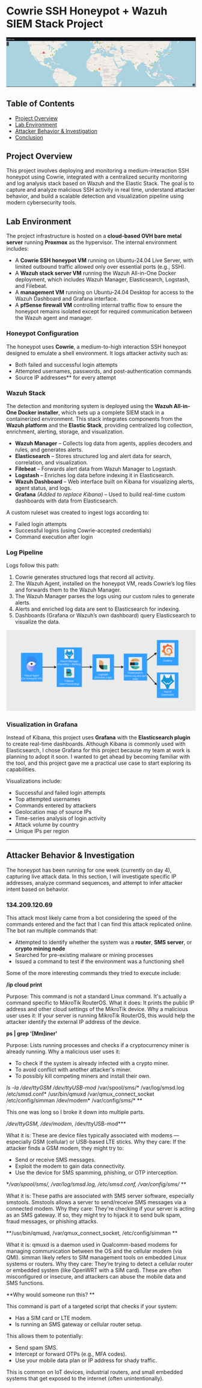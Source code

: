 
# Cowrie SSH Honeypot + Wazuh SIEM Stack Project

![Map](traffic-map.png)

## Table of Contents

- [Project Overview](#project-overview)
- [Lab Environment](#lab-environment)
- [Attacker Behavior & Investigation](#attacker-behavior--investigation)
- [Conclusion](#conclusion)


## **Project Overview**

This project involves deploying and monitoring a medium-interaction SSH honeypot using Cowrie, integrated with a centralized security monitoring and log analysis stack based on Wazuh and the Elastic Stack. The goal is to capture and analyze malicious SSH activity in real time, understand attacker behavior, and build a scalable detection and visualization pipeline using modern cybersecurity tools.

## **Lab Environment**
The project infrastructure is hosted on a **cloud-based OVH bare metal server** running **Proxmox** as the hypervisor. The internal environment includes:

- A **Cowrie SSH honeypot VM** running on Ubuntu-24.04 Live Server, with limited outbound traffic allowed only over essential ports (e.g., SSH).
- A **Wazuh stack server VM** running the Wazuh All-in-One Docker deployment, which includes Wazuh Manager, Elasticsearch, Logstash, and Filebeat.
- A **management VM** running on Ubuntu-24.04 Desktop for access to the Wazuh Dashboard and Grafana interface.
- A **pfSense firewall VM** controlling internal traffic flow to ensure the honeypot remains isolated except for required communication between the Wazuh agent and manager.

### **Honeypot Configuration**
The honeypot uses **Cowrie**, a medium-to-high interaction SSH honeypot designed to emulate a shell environment. It logs attacker activity such as:

- Both failed and successful login attempts
- Attempted usernames, passwords, and post-authentication commands
- Source IP addresses** for every attempt

### **Wazuh Stack**

The detection and monitoring system is deployed using the **Wazuh All-in-One Docker installer**, which sets up a complete SIEM stack in a containerized environment. This stack integrates components from the **Wazuh platform** and the **Elastic Stack**, providing centralized log collection, enrichment, alerting, storage, and visualization.

- **Wazuh Manager** – Collects log data from agents, applies decoders and rules, and generates alerts.  
- **Elasticsearch** – Stores structured log and alert data for search, correlation, and visualization.  
- **Filebeat** – Forwards alert data from Wazuh Manager to Logstash.
- **Logstash** – Enriches log data before indexing it in Elasticsearch.
- **Wazuh Dashboard** – Web interface built on Kibana for visualizing alerts, agent status, and logs.
- **Grafana** *(Added to replace Kibana)* – Used to build real-time custom dashboards with data from Elasticsearch.

A custom ruleset was created to ingest logs according to:
- Failed login attempts
- Successful logins (using Cowrie-accepted credentials)
- Command execution after login

### **Log Pipeline**
Logs follow this path:

1. Cowrie generates structured logs that record all activity.
2. The Wazuh Agent, installed on the honeypot VM, reads Cowrie’s log files and forwards them to the Wazuh Manager.
3. The Wazuh Manager parses the logs using our custom rules to generate alerts.
4. Alerts and enriched log data are sent to Elasticsearch for indexing.
5. Dashboards (Grafana or Wazuh’s own dashboard) query Elasticsearch to visualize the data.

![Diagram](Architecture-Diagram.png)


### **Visualization in Grafana**
Instead of Kibana, this project uses **Grafana** with the **Elasticsearch plugin** to create real-time dashboards. Although Kibana is commonly used with Elasticsearch, I chose Grafana for this project because my team at work is planning to adopt it soon. I wanted to get ahead by becoming familiar with the tool, and this project gave me a practical use case to start exploring its capabilities.

Visualizations include:
- Successful and failed login attempts
- Top attempted usernames
- Commands entered by attackers
- Geolocation map of source IPs
- Time-series analysis of login activity
- Attack volume by country
- Unique IPs per region

---

## **Attacker Behavior & Investigation**

The honeypot has been running for one week (currently on day 4), capturing live attack data. In this section, I will investigate specific IP addresses, analyze command sequences, and attempt to infer attacker intent based on behavior.

### 134.209.120.69 

This attack most likely came from a bot considering the speed of the commands entered and the fact that I can find this attack replicated online.
The bot ran multiple commands that:
- Attempted to identify whether the system was a **router**, **SMS server**, or **crypto mining node**
- Searched for pre-existing malware or mining processes
- Issued a command to test if the environment was a functioning shell

Some of the more interesting commands they tried to execute include:

**/ip cloud print**
  
  Purpose: This command is not a standard Linux command. It's actually a command specific to MikroTik RouterOS. 
  What it does: It prints the public IP address and other cloud settings of the MikroTik device. 
  Why a malicious user uses it: If your server is running MikroTik RouterOS, this would help the attacker identify the external IP address of the device. 

**ps | grep '[Mm]iner'**

Purpose: Lists running processes and checks if a cryptocurrency miner is already running. 
Why a malicious user uses it: 
- To check if the system is already infected with a crypto miner. 
- To avoid conflict with another attacker's miner.
- To possibly kill competing miners and install their own.

**ls -la /dev/ttyGSM* /dev/ttyUSB-mod* /var/spool/sms/* /var/log/smsd.log /etc/smsd.conf* /usr/bin/qmuxd /var/qmux_connect_socket /etc/config/simman /dev/modem* /var/config/sms/* **

This one was long so I broke it down into multiple parts.

**/dev/ttyGSM*, /dev/modem*, /dev/ttyUSB-mod***

What it is: These are device files typically associated with modems — especially GSM (cellular) or USB-based LTE sticks. 
Why they care: If the attacker finds a GSM modem, they might try to: 
- Send or receive SMS messages. 
- Exploit the modem to gain data connectivity. 
- Use the device for SMS spamming, phishing, or OTP interception. 

**/var/spool/sms/*, /var/log/smsd.log, /etc/smsd.conf*, /var/config/sms/* **

What it is: These paths are associated with SMS server software, especially smstools. Smstools allows a server to send/receive SMS messages via a connected modem. 
Why they care: They're checking if your server is acting as an SMS gateway. If so, they might try to hijack it to send bulk spam, fraud messages, or phishing attacks. 

**/usr/bin/qmuxd, /var/qmux_connect_socket, /etc/config/simman **

What it is: qmuxd is a daemon used in Qualcomm-based modems for managing communication between the OS and the cellular modem (via QMI). simman likely refers to SIM management tools on embedded Linux systems or routers. 
Why they care: They’re trying to detect a cellular router or embedded system (like OpenWRT with a SIM card). These are often misconfigured or insecure, and attackers can abuse the mobile data and SMS functions. 

**Why would someone run this? **

This command is part of a targeted script that checks if your system: 
- Has a SIM card or LTE modem. 
- Is running an SMS gateway or cellular router setup. 

This allows them to potentially:
- Send spam SMS. 
- Intercept or forward OTPs (e.g., MFA codes). 
- Use your mobile data plan or IP address for shady traffic. 

This is common on IoT devices, industrial routers, and small embedded systems that get exposed to the internet (often unintentionally). 


